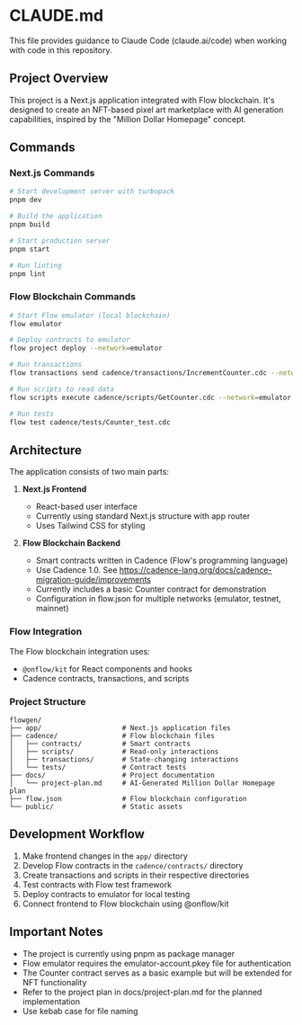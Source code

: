 # CLAUDE.md

This file provides guidance to Claude Code (claude.ai/code) when working with code in this repository.

## Project Overview

This project is a Next.js application integrated with Flow blockchain. It's designed to create an NFT-based pixel art marketplace with AI generation capabilities, inspired by the "Million Dollar Homepage" concept.

## Commands

### Next.js Commands

```bash
# Start development server with turbopack
pnpm dev

# Build the application
pnpm build

# Start production server
pnpm start

# Run linting
pnpm lint
```

### Flow Blockchain Commands

```bash
# Start Flow emulator (local blockchain)
flow emulator

# Deploy contracts to emulator
flow project deploy --network=emulator

# Run transactions
flow transactions send cadence/transactions/IncrementCounter.cdc --network=emulator --signer=emulator-account

# Run scripts to read data
flow scripts execute cadence/scripts/GetCounter.cdc --network=emulator

# Run tests
flow test cadence/tests/Counter_test.cdc
```

## Architecture

The application consists of two main parts:

1. **Next.js Frontend**

   - React-based user interface
   - Currently using standard Next.js structure with app router
   - Uses Tailwind CSS for styling

2. **Flow Blockchain Backend**
   - Smart contracts written in Cadence (Flow's programming language)
   - Use Cadence 1.0. See https://cadence-lang.org/docs/cadence-migration-guide/improvements
   - Currently includes a basic Counter contract for demonstration
   - Configuration in flow.json for multiple networks (emulator, testnet, mainnet)

### Flow Integration

The Flow blockchain integration uses:

- `@onflow/kit` for React components and hooks
- Cadence contracts, transactions, and scripts

### Project Structure

```
flowgen/
├── app/                    # Next.js application files
├── cadence/                # Flow blockchain files
│   ├── contracts/          # Smart contracts
│   ├── scripts/            # Read-only interactions
│   ├── transactions/       # State-changing interactions
│   └── tests/              # Contract tests
├── docs/                   # Project documentation
│   └── project-plan.md     # AI-Generated Million Dollar Homepage plan
├── flow.json               # Flow blockchain configuration
└── public/                 # Static assets
```

## Development Workflow

1. Make frontend changes in the `app/` directory
2. Develop Flow contracts in the `cadence/contracts/` directory
3. Create transactions and scripts in their respective directories
4. Test contracts with Flow test framework
5. Deploy contracts to emulator for local testing
6. Connect frontend to Flow blockchain using @onflow/kit

## Important Notes

- The project is currently using pnpm as package manager
- Flow emulator requires the emulator-account.pkey file for authentication
- The Counter contract serves as a basic example but will be extended for NFT functionality
- Refer to the project plan in docs/project-plan.md for the planned implementation
- Use kebab case for file naming
